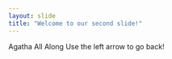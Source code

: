 ```yaml
---
layout: slide
title: "Welcome to our second slide!"
---
```

Agatha All Along
Use the left arrow to go back!

